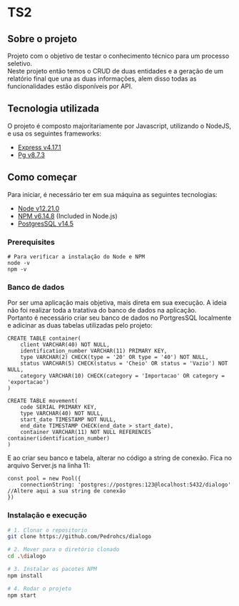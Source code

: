 # TS2

## Sobre o projeto
Projeto com o objetivo de testar o conhecimento técnico para um processo seletivo.<br>
Neste projeto então temos o CRUD de duas entidades e a geração de um relatório final que una as duas informações, alem disso todas as funcionalidades estão disponíveis por API.

## Tecnologia utilizada
O projeto é composto majoritariamente por Javascript, utilizando o NodeJS, e usa os seguintes frameworks:
- [Express v4.17.1](https://expressjs.com)
- [Pg v8.7.3](https://node-postgres.com)

## Como começar
Para iniciar, é necessário ter em sua máquina as seguintes tecnologias:

- [Node v12.21.0](https://nodejs.org/ja/blog/release/v12.21.0/)
- [NPM v6.14.8](https://www.npmjs.com/) (Included in Node.js)
- [PostgresSQL v14.5](https://www.postgresql.org)

### Prerequisites
```
# Para verificar a instalação do Node e NPM
node -v
npm -v
```

### Banco de dados
Por ser uma aplicação mais objetiva, mais direta em sua execução. A ideia não foi realizar toda a tratativa do banco de dados na aplicação.<br>
Portanto é necessário criar seu banco de dados no PortgresSQL localmente e adicinar as duas tabelas utilizadas pelo projeto:
```
CREATE TABLE container(
	client VARCHAR(40) NOT NULL,
	identification_number VARCHAR(11) PRIMARY KEY,
	type VARCHAR(2) CHECK(type = '20' OR type = '40') NOT NULL,
	status VARCHAR(5) CHECK(status = 'Cheio' OR status = 'Vazio') NOT NULL,
	category VARCHAR(10) CHECK(category = 'Importacao' OR category = 'exportacao')
)
```
```
CREATE TABLE movement(
	code SERIAL PRIMARY KEY,
	type VARCHAR(40) NOT NULL,
	start_date TIMESTAMP NOT NULL,
	end_date TIMESTAMP CHECK(end_date > start_date),
	container VARCHAR(11) NOT NULL REFERENCES container(identification_number)
)
```

E ao criar seu banco e tabela, alterar no código a string de conexão. Fica no arquivo Server.js na linha 11:
```
const pool = new Pool({
    connectionString: 'postgres://postgres:123@localhost:5432/dialogo' //Altere aqui a sua string de conexão
})
```


### Instalação e execução
```sh
# 1. Clonar o repositorio
git clone https://github.com/Pedrohcs/dialogo

# 2. Mover para o diretório clonado
cd .\dialogo

# 3. Instalar os pacotes NPM
npm install

# 4. Rodar o projeto
npm start

```
